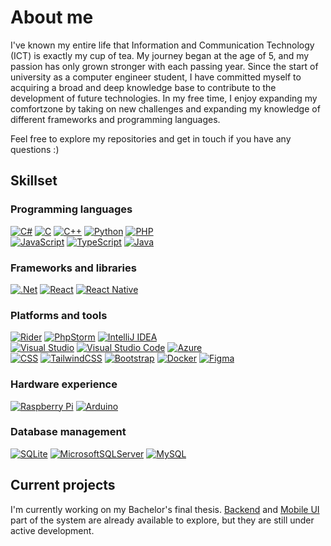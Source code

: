 # About me

I've known my entire life that Information and Communication Technology (ICT) is exactly my cup of tea. My journey began at the age of 5, and my passion has only grown stronger with each passing year. Since the start of university as a computer engineer student, I have committed myself to acquiring a broad and deep knowledge base to contribute to the development of future technologies. In my free time, I enjoy expanding my comfortzone by taking on new challenges and expanding my knowledge of different frameworks and programming languages.

Feel free to explore my repositories and get in touch if you have any questions :)

## Skillset

### Programming languages
[![C#][C#_img]][C#_url]
[![C][C_img]][C_url]
[![C++][C++_img]][C++_url]
[![Python][Python_img]][Python_url]
[![PHP][PHP_img]][PHP_url]  
[![JavaScript][JavaScript_img]][JavaScript_url]
[![TypeScript][TypeScript_img]][TypeScript_url]
[![Java][Java_img]][Java_url] 

### Frameworks and libraries
[![.Net][.Net_img]][.Net_url]
[![React][React_img]][React_url]
[![React Native][ReactNative_img]][ReactNative_url]

### Platforms and tools
[![Rider][Rider_img]][Rider_url]
[![PhpStorm][PhpStorm_img]][PhpStorm_url]
[![IntelliJ IDEA][IntelliJ_img]][IntelliJ_url]  
[![Visual Studio][Visual Studio_img]][Visual Studio_url]
[![Visual Studio Code][Visual Studio Code_img]][Visual Studio Code_url]
[![Azure][Azure_img]][Azure_url]  
[![CSS][CSS_img]][CSS_url]
[![TailwindCSS][Tailwind_img]][Tailwind_url]
[![Bootstrap][Bootstrap_img]][Bootstrap_url]
[![Docker][Docker_img]][Docker_url]
[![Figma][Figma_img]][Figma_url]

### Hardware experience
[![Raspberry Pi][Raspberry Pi_img]][Raspberry Pi_url]
[![Arduino][Arduino_img]][Arduino_url]

### Database management
[![SQLite][SQLite_img]][SQLite_url]
[![MicrosoftSQLServer][MicrosoftSQLServer_img]][MicrosoftSQLServer_url]
[![MySQL][MySQL_img]][MySQL_url]

## Current projects
I'm currently working on my Bachelor's final thesis. [Backend](https://github.com/alaasmagi/educode-backend) and [Mobile UI](https://github.com/alaasmagi/educode-mobile) part of the system are already available to explore, but they are still under active development. 


<!-- Images -->
[C_img]: https://img.shields.io/badge/c-%2300599C.svg?style=for-the-badge&logo=c&logoColor=white
[C#_img]: https://img.shields.io/badge/c%23-%23239120.svg?style=for-the-badge&logo=csharp&logoColor=white
[Python_img]: https://img.shields.io/badge/python-3670A0?style=for-the-badge&logo=python&logoColor=ffdd54
[Java_img]: https://img.shields.io/badge/java-%23ED8B00.svg?style=for-the-badge&logo=openjdk&logoColor=white
[JavaScript_img]: https://img.shields.io/badge/javascript-%23323330.svg?style=for-the-badge&logo=javascript&logoColor=%23F7DF1E
[.Net_img]: https://img.shields.io/badge/.NET-5C2D91?style=for-the-badge&logo=.net&logoColor=white
[React_img]: https://img.shields.io/badge/react-%2320232a.svg?style=for-the-badge&logo=react&logoColor=%2361DAFB
[Visual Studio_img]: https://img.shields.io/badge/Visual%20Studio-5C2D91.svg?style=for-the-badge&logo=visual-studio&logoColor=white
[Visual Studio Code_img]: https://img.shields.io/badge/Visual%20Studio%20Code-0078d7.svg?style=for-the-badge&logo=visual-studio-code&logoColor=white
[Azure_img]: https://img.shields.io/badge/azure-%230072C6.svg?style=for-the-badge&logo=microsoftazure&logoColor=white
[Raspberry Pi_img]: https://img.shields.io/badge/-RaspberryPi-C51A4A?style=for-the-badge&logo=Raspberry-Pi
[Arduino_img]: https://img.shields.io/badge/-Arduino-00979D?style=for-the-badge&logo=Arduino&logoColor=white
[SQLite_img]: https://img.shields.io/badge/sqlite-%2307405e.svg?style=for-the-badge&logo=sqlite&logoColor=white
[MicrosoftSQLServer_img]: https://img.shields.io/badge/Microsoft%20SQL%20Server-CC2927?style=for-the-badge&logo=microsoft%20sql%20server&logoColor=white
[MySQL_img]: https://img.shields.io/badge/mysql-4479A1.svg?style=for-the-badge&logo=mysql&logoColor=white
[CSS_img]: https://img.shields.io/badge/css3-%231572B6.svg?style=for-the-badge&logo=css3&logoColor=white
[PHP_img]: https://img.shields.io/badge/php-%23777BB4.svg?style=for-the-badge&logo=php&logoColor=white
[PhpStorm_img]: https://img.shields.io/badge/phpstorm-143?style=for-the-badge&logo=phpstorm&logoColor=black&color=black&labelColor=darkorchid
[Rider_img]: https://img.shields.io/badge/Rider-000000.svg?style=for-the-badge&logo=Rider&logoColor=white&color=black&labelColor=crimson
[NodeJS_img]: https://img.shields.io/badge/node.js-6DA55F?style=for-the-badge&logo=node.js&logoColor=white
[IntelliJ_img]: https://img.shields.io/badge/IntelliJIDEA-000000.svg?style=for-the-badge&logo=intellij-idea&logoColor=white
[Docker_img]: https://img.shields.io/badge/docker-%230db7ed.svg?style=for-the-badge&logo=docker&logoColor=white
[TypeScript_img]: https://img.shields.io/badge/typescript-%23007ACC.svg?style=for-the-badge&logo=typescript&logoColor=white
[C++_img]: https://img.shields.io/badge/c++-%2300599C.svg?style=for-the-badge&logo=c%2B%2B&logoColor=white
[Figma_img]: https://img.shields.io/badge/figma-%23F24E1E.svg?style=for-the-badge&logo=figma&logoColor=white
[ReactNative_img]: https://img.shields.io/badge/react_native-%2320232a.svg?style=for-the-badge&logo=react&logoColor=%2361DAFB
[Tailwind_img]: https://img.shields.io/badge/tailwindcss-%2338B2AC.svg?style=for-the-badge&logo=tailwind-css&logoColor=white
[Bootstrap_img]: https://img.shields.io/badge/bootstrap-%238511FA.svg?style=for-the-badge&logo=bootstrap&logoColor=white

<!-- URLs -->
[C_url]: https://learn.microsoft.com/en-us/cpp/c-language/?view=msvc-170
[C#_url]: https://dotnet.microsoft.com/en-us/languages/csharp
[Python_url]: https://www.python.org/
[Java_url]: https://www.java.com/en/
[JavaScript_url]: https://www.javascript.com/
[.Net_url]: https://dotnet.microsoft.com/en-us/
[React_url]: https://react.dev/
[Visual Studio_url]: https://visualstudio.microsoft.com/
[Visual Studio Code_url]: https://code.visualstudio.com/
[Azure_url]: https://azure.microsoft.com/en-us
[Raspberry Pi_url]: https://www.raspberrypi.org/
[Arduino_url]: https://www.arduino.cc/
[SQLite_url]: https://www.sqlite.org/
[MicrosoftSQLServer_url]: https://www.microsoft.com/en-us/sql-server/sql-server-downloads
[MySQL_url]: https://www.mysql.com/
[CSS_url]: https://www.w3schools.com/css/
[PHP_url]: https://www.php.net/
[PhpStorm_url]: https://www.jetbrains.com/phpstorm/
[Rider_url]: https://www.jetbrains.com/rider/
[NodeJS_url]: https://nodejs.org/en
[IntelliJ_url]: https://www.jetbrains.com/idea/
[Docker_url]: https://www.docker.com/
[TypeScript_url]: https://www.typescriptlang.org/
[C++_url]: https://www.w3schools.com/cpp/cpp_intro.asp
[Figma_url]: https://www.figma.com/
[ReactNative_url]: https://reactnative.dev/
[Tailwind_url]:https://tailwindcss.com/
[Bootstrap_url]:https://getbootstrap.com/
